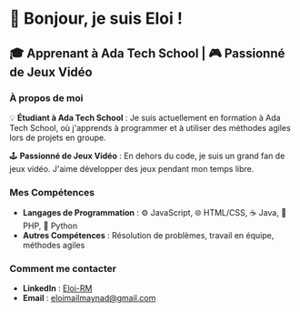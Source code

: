 # 👋 Bonjour, je suis Eloi !

## 🎓 Apprenant à Ada Tech School | 🎮 Passionné de Jeux Vidéo

### À propos de moi

💡 **Étudiant à Ada Tech School** : Je suis actuellement en formation à Ada Tech School, où j'apprends à programmer et à utiliser des méthodes agiles lors de projets en groupe.

🕹️ **Passionné de Jeux Vidéo** : En dehors du code, je suis un grand fan de jeux vidéo. J'aime développer des jeux pendant mon temps libre.

### Mes Compétences

- **Langages de Programmation** : ⚙️ JavaScript, 🌐 HTML/CSS, ☕ Java, 🐘 PHP, 🐍 Python
- **Autres Compétences** : Résolution de problèmes, travail en équipe, méthodes agiles

### Comment me contacter

- **LinkedIn** : [Eloi-RM](https://www.linkedin.com/in/eloi-de-maynadier/) <!-- Remplace par le lien vers ton profil LinkedIn -->
- **Email** : eloimailmaynad@gmail.com <!-- Remplace par ton adresse email -->
